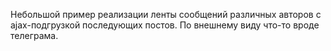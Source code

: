 Небольшой пример реализации ленты сообщений различных авторов с ajax-подгрузкой последующих постов. По внешнему виду что-то вроде телеграма.

